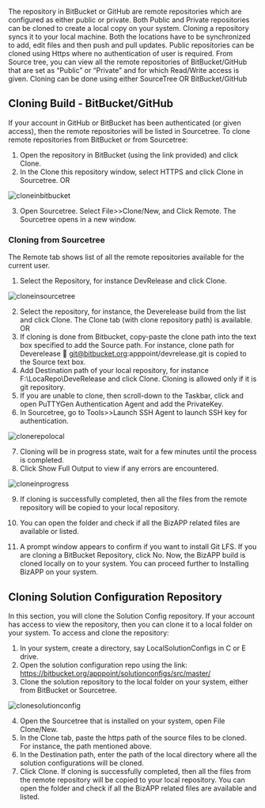 The repository in BitBucket or GitHub are remote repositories which are configured as either public or private. Both Public and Private repositories can be cloned to create a local copy on your system. Cloning a repository syncs it to your local machine. Both the locations have to be synchronized to add, edit files and then push and pull updates. Public repositories can be cloned using Https where no authentication of user is required. 
From Source tree, you can view all the remote repositories of BitBucket/GitHub that are set as “Public” or “Private” and for which Read/Write access is given. Cloning can be done using either SourceTree OR BitBucket/GitHub


## Cloning Build - BitBucket/GitHub
If your account in GitHub or BitBucket has been authenticated (or given access), then the remote repositories will be listed in Sourcetree. 
To clone remote repositories from BitBucket or from Sourcetree:
1.	Open the repository in BitBucket (using the link provided) and click Clone. 
2.	In the Clone this repository window, select HTTPS and click Clone in Sourcetree. OR
 
 ![cloneinbitbucket](/images/clonerepo/clonebitbucket.png)

3.	Open Sourcetree.  Select File>>Clone/New, and Click Remote.  The Sourcetree opens in a new window. 

### Cloning from Sourcetree
The Remote tab shows list of all the remote repositories available for the current user. 
1.	Select the Repository, for instance DevRelease and click Clone. 

![cloneinsourcetree](/images/clonerepo/clonesourcetree.png)
 
2.	Select the repository, for instance, the Deverelease build from the list and click Clone. The Clone tab (with clone repository path) is available.  OR
3.	If cloning is done from Bitbucket, copy-paste the clone path into the text box specified to add the Source path. For instance, clone path for Deverelease   git@bitbucket.org:apppoint/devrelease.git is copied to the Source text box.
4.	Add Destination path of your local repository, for instance F:\LocaRepo\DeveRelease and click Clone. Cloning is allowed only if it is git repository.
5.	If you are unable to clone, then scroll-down to the Taskbar, click and open PuTTYGen Authentication Agent and add the PrivateKey.
6.	In Sourcetree, go to Tools>>Launch SSH Agent to launch SSH key for authentication.
 
![clonerepolocal](/images/clonerepo/clonerepolocally.png)

7.	Cloning will be in progress state, wait for a few minutes until the process is completed. 
8.	Click Show Full Output to view if any errors are encountered. 
 
 
![cloneinprogress](/images/clonerepo/cloneinprogress.png)

9.	If cloning is successfully completed, then all the files from the remote repository will be copied to your local repository. 
10.	You can open the folder and check if all the BizAPP related files are available or listed.
 
11.	A prompt window appears to confirm if you want to install Git LFS. If you are cloning a BitBucket Repository, click No.
Now, the BizAPP build is cloned locally on to your system. You can proceed further to Installing BizAPP on your system.

## Cloning Solution Configuration Repository
In this section, you will clone the Solution Config repository. If your account has access to view the repository, then you can clone it to a local folder on your system.
To access and clone the repository:
1.	In your system, create a directory, say LocalSolutionConfigs in C or E drive.
2.	Open the solution configuration repo using the link:
https://bitbucket.org/apppoint/solutionconfigs/src/master/
3.	Clone the solution repository to the local folder on your system, either from BitBucket or Sourcetree. 
 
 ![clonesolutionconfig](/images/clonerepo/clonesolutionconfigs.png)

4.	Open the Sourcetree that is installed on your system, open File Clone/New.
5.	In the Clone tab, paste the https path of the source files to be cloned. For instance, the path mentioned above.
6.	In the Destination path, enter the path of the local directory where all the solution configurations will be cloned.
7.	Click Clone. If cloning is successfully completed, then all the files from the remote repository will be copied to your local repository. 
You can open the folder and check if all the BizAPP related files are available and listed.

